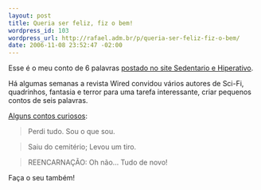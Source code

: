```yaml
--- 
layout: post
title: Queria ser feliz, fiz o bem!
wordpress_id: 103
wordpress_url: http://rafael.adm.br/p/queria-ser-feliz-fiz-o-bem/
date: 2006-11-08 23:52:47 -02:00
---
```

Esse é o meu conto de 6 palavras <a href="http://www.sedentario.org/blog/?p=2838">postado no site Sedentario e Hiperativo</a>.

Há algumas semanas a revista Wired convidou vários autores de Sci-Fi, quadrinhos, fantasia e terror para uma tarefa interessante, criar pequenos contos de seis palavras.

<a href="http://www.sedentario.org/blog/?p=2838">Alguns contos curiosos</a>:
<blockquote>Perdi tudo. Sou o que sou.</blockquote>
<blockquote>Saiu do cemitério; Levou um tiro.</blockquote>
<blockquote>REENCARNAÇÃO: Oh não… Tudo de novo!</blockquote>

Faça o seu também!
